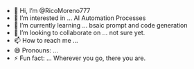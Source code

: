 - 👋 Hi, I’m @RicoMoreno777
- 👀 I’m interested in ... AI Automation Processes
- 🌱 I’m currently learning ... bsaic prompt and code generation
- 💞️ I’m looking to collaborate on ... not sure yet.  
- 📫 How to reach me ... 
- 😄 Pronouns: ...
- ⚡ Fun fact: ... Wherever you go, there you are.

<!---
RicoMoreno777/RicoMoreno777 is a ✨ special ✨ repository because its `README.md` (this file) appears on your GitHub profile.
You can click the Preview link to take a look at your changes.
--->
